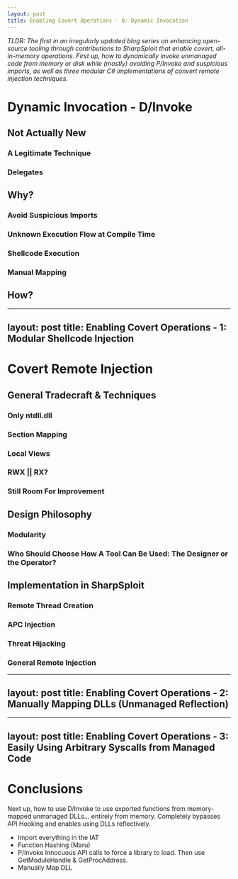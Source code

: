 ```yaml
---
layout: post
title: Enabling Covert Operations - 0: Dynamic Invocation
---
```


*TLDR: The first in an irregularly updated blog series on enhancing open-source tooling through contributions to SharpSploit that enable covert, all-in-memory operations. First up, how to dynamically invoke unmanaged code from memory or disk while (mostly) avoiding P/Invoke and suspicious imports, as well as three modular C# implementations of convert remote injection techniques.*

# Dynamic Invocation - D/Invoke

## Not Actually New

### A Legitimate Technique

### Delegates

## Why?

### Avoid Suspicious Imports

### Unknown Execution Flow at Compile Time

### Shellcode Execution

### Manual Mapping

## How?

---
layout: post
title: Enabling Covert Operations - 1: Modular Shellcode Injection
---

# Covert Remote Injection

## General Tradecraft & Techniques

### Only ntdll.dll

### Section Mapping

### Local Views

### RWX || RX?

### Still Room For Improvement

## Design Philosophy

### Modularity

### Who Should Choose How A Tool Can Be Used: The Designer or the Operator?

## Implementation in SharpSploit

### Remote Thread Creation

### APC Injection

### Threat Hijacking

### General Remote Injection

---
layout: post
title: Enabling Covert Operations - 2: Manually Mapping DLLs (Unmanaged Reflection)
---

---
layout: post
title: Enabling Covert Operations - 3: Easily Using Arbitrary Syscalls from Managed Code
---

# Conclusions

Next up, how to use D/Invoke to use exported functions from memory-mapped unmanaged DLLs... entirely from memory. Completely bypasses API Hooking and enables using DLLs reflectively.

* Import everything in the IAT
* Function Hashing (Maru)
* P/Invoke Innocuous API calls to force a library to load. Then use GetModuleHandle & GetProcAddress.
* Manually Map DLL
